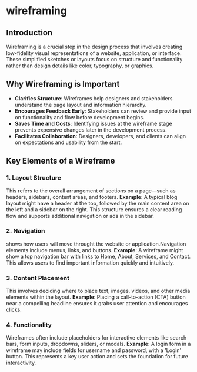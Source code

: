 # wireframing
## Introduction 
Wireframing is a crucial step in the design process that involves creating low-fidelity visual representations of a website, application, or interface. These simplified sketches or layouts focus on structure and functionality rather than design details like color, typography, or graphics.
## Why Wireframing is Important
- **Clarifies Structure**: Wireframes help designers and stakeholders understand the page layout and information hierarchy.
- **Encourages Feedback Early**: Stakeholders can review and provide input on functionality and flow before development begins.
- **Saves Time and Costs**: Identifying issues at the wireframe stage prevents expensive changes later in the development process.
- **Facilitates Collaboration**: Designers, developers, and clients can align on expectations and usability from the start.

## Key Elements of a Wireframe
### 1. Layout Structure
This refers to the overall arrangement of sections on a page—such as headers, sidebars, content areas, and footers.
**Example**: A typical blog layout might have a header at the top, followed by the main content area on the left and a sidebar on the right. This structure ensures a clear reading flow and supports additional navigation or ads in the sidebar.
### 2. Navigation
shows how users will move throught the website or application.Navigation elements include menus, links, and buttons.
**Example**: A wireframe might show a top navigation bar with links to Home, About, Services, and Contact. This allows users to find important information quickly and intuitively.
### 3. Content Placement
This involves deciding where to place text, images, videos, and other media elements within the layout.
**Example**: Placing a call-to-action (CTA) button near a compelling headline ensures it grabs user attention and encourages clicks.
### 4. Functionality
Wireframes often include placeholders for interactive elements like search bars, form inputs, dropdowns, sliders, or modals.
**Example**: A login form in a wireframe may include fields for username and password, with a 'Login' button. This represents a key user action and sets the foundation for future interactivity.

